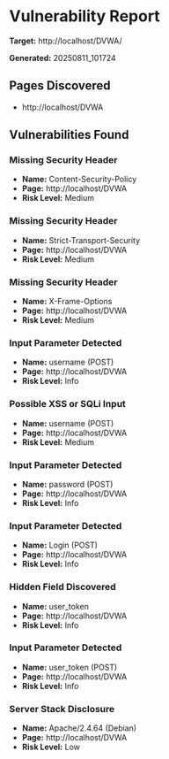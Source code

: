 # Vulnerability Report

**Target:** http://localhost/DVWA/

**Generated:** 20250811_101724

## Pages Discovered
- http://localhost/DVWA

## Vulnerabilities Found
### Missing Security Header
- **Name:** Content-Security-Policy
- **Page:** http://localhost/DVWA
- **Risk Level:** Medium

### Missing Security Header
- **Name:** Strict-Transport-Security
- **Page:** http://localhost/DVWA
- **Risk Level:** Medium

### Missing Security Header
- **Name:** X-Frame-Options
- **Page:** http://localhost/DVWA
- **Risk Level:** Medium

### Input Parameter Detected
- **Name:** username (POST)
- **Page:** http://localhost/DVWA
- **Risk Level:** Info

### Possible XSS or SQLi Input
- **Name:** username (POST)
- **Page:** http://localhost/DVWA
- **Risk Level:** Medium

### Input Parameter Detected
- **Name:** password (POST)
- **Page:** http://localhost/DVWA
- **Risk Level:** Info

### Input Parameter Detected
- **Name:** Login (POST)
- **Page:** http://localhost/DVWA
- **Risk Level:** Info

### Hidden Field Discovered
- **Name:** user_token
- **Page:** http://localhost/DVWA
- **Risk Level:** Info

### Input Parameter Detected
- **Name:** user_token (POST)
- **Page:** http://localhost/DVWA
- **Risk Level:** Info

### Server Stack Disclosure
- **Name:** Apache/2.4.64 (Debian)
- **Page:** http://localhost/DVWA
- **Risk Level:** Low

